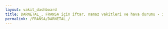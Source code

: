 ```yaml
---
layout: vakit_dashboard
title: DARNETAL_, FRANSA için iftar, namaz vakitleri ve hava durumu - ilçe/eyalet seç
permalink: /FRANSA/DARNETAL_/
---
```


<script type="text/javascript">
  var GLOBAL_COUNTRY = 'FRANSA';
  var GLOBAL_CITY = 'DARNETAL_';
  var GLOBAL_STATE = '';
  var lat = 72;
  var lon = 21;
</script>
